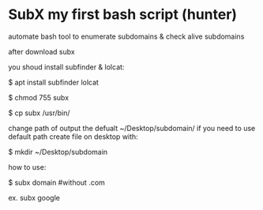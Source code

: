 # SubX my first bash script (hunter)
automate bash tool to enumerate subdomains &amp; check alive subdomains

after download subx

you shoud install subfinder & lolcat:

$ apt install subfinder lolcat
 
$ chmod 755 subx

$ cp subx /usr/bin/


change path of output the defualt ~/Desktop/subdomain/  if you need to use default path 
create file on desktop with:  

$ mkdir ~/Desktop/subdomain

how to use: 

$ subx domain                   #without .com 

ex. subx google
